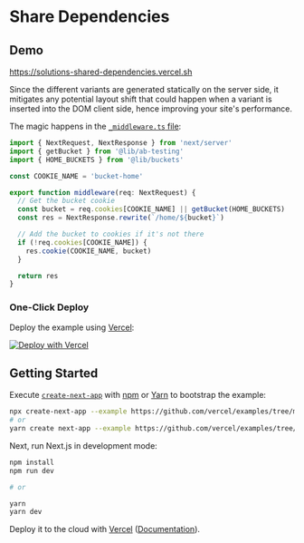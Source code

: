 # Share Dependencies



## Demo

https://solutions-shared-dependencies.vercel.sh

Since the different variants are generated statically on the server side, it mitigates any potential layout shift that could happen when a variant is inserted into the DOM client side, hence improving your site's performance.

The magic happens in the [`_middleware.ts` file](pages/home/_middleware.ts):

```javascript
import { NextRequest, NextResponse } from 'next/server'
import { getBucket } from '@lib/ab-testing'
import { HOME_BUCKETS } from '@lib/buckets'

const COOKIE_NAME = 'bucket-home'

export function middleware(req: NextRequest) {
  // Get the bucket cookie
  const bucket = req.cookies[COOKIE_NAME] || getBucket(HOME_BUCKETS)
  const res = NextResponse.rewrite(`/home/${bucket}`)

  // Add the bucket to cookies if it's not there
  if (!req.cookies[COOKIE_NAME]) {
    res.cookie(COOKIE_NAME, bucket)
  }

  return res
}
```

### One-Click Deploy

Deploy the example using [Vercel](https://vercel.com?utm_source=github&utm_medium=readme&utm_campaign=next-example):

[![Deploy with Vercel](https://vercel.com/button)](https://vercel.com/new/git/external?repository-url=https://github.com/vercel/examples/tree/main/edge-functions/ab-testing-simple&project-name=ab-testing-simple&repository-name=ab-testing-simple)

## Getting Started

Execute [`create-next-app`](https://github.com/vercel/next.js/tree/canary/packages/create-next-app) with [npm](https://docs.npmjs.com/cli/init) or [Yarn](https://yarnpkg.com/lang/en/docs/cli/create/) to bootstrap the example:

```bash
npx create-next-app --example https://github.com/vercel/examples/tree/main/edge-functions/ab-testing-simple ab-testing-simple
# or
yarn create next-app --example https://github.com/vercel/examples/tree/main/edge-functions/ab-testing-simple ab-testing-simple
```

Next, run Next.js in development mode:

```bash
npm install
npm run dev

# or

yarn
yarn dev
```

Deploy it to the cloud with [Vercel](https://vercel.com/new?utm_source=github&utm_medium=readme&utm_campaign=edge-middleware-eap) ([Documentation](https://nextjs.org/docs/deployment)).
